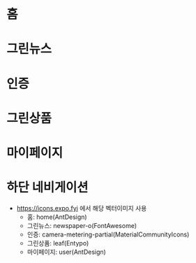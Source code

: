 # 홈

# 그린뉴스

# 인증

# 그린상품

# 마이페이지

# 하단 네비게이션
* https://icons.expo.fyi 에서 해당 벡터이미지 사용
  - 홈: home(AntDesign)
  - 그린뉴스: newspaper-o(FontAwesome)
  - 인증: camera-metering-partial(MaterialCommunityIcons)
  - 그린상품: leaf(Entypo)
  - 마이페이지: user(AntDesign)
